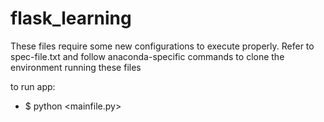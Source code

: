# flask_learning

These files require some new configurations to execute properly. Refer to spec-file.txt and follow anaconda-specific commands to clone the environment running these files

to run app:
* $ python <mainfile.py> 
